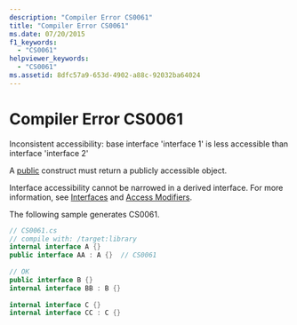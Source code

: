 ```yaml
---
description: "Compiler Error CS0061"
title: "Compiler Error CS0061"
ms.date: 07/20/2015
f1_keywords: 
  - "CS0061"
helpviewer_keywords: 
  - "CS0061"
ms.assetid: 8dfc57a9-653d-4902-a88c-92032ba64024
---
```

# Compiler Error CS0061
Inconsistent accessibility: base interface 'interface 1' is less accessible than interface 'interface 2'  
  
 A [public](../language-reference/keywords/public.md) construct must return a publicly accessible object.  
  
 Interface accessibility cannot be narrowed in a derived interface. For more information, see [Interfaces](../programming-guide/interfaces/index.md) and [Access Modifiers](../programming-guide/classes-and-structs/access-modifiers.md).  
  
 The following sample generates CS0061.  
  
```csharp  
// CS0061.cs  
// compile with: /target:library  
internal interface A {}  
public interface AA : A {}  // CS0061  
  
// OK  
public interface B {}  
internal interface BB : B {}  
  
internal interface C {}  
internal interface CC : C {}  
```
